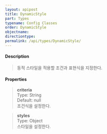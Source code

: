 ```yaml
---
layout: apipost
title: DynamicStyle
part: Types
typename: Config Classes
order: DynamicStyle
objectname: 
directiontype: 
permalink: /api/types/DynamicStyle/
---
```


#### Description

> 동적 스타일을 적용할 조건과 표현식을 지정한다.

#### Properties

> **criteria**  
> Type: String   
> Default: null      
> 조건식을 설정한다.      

> **styles**  
> Type: Object  
> 스타일을 설정한다.      

